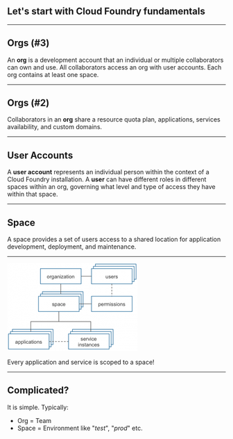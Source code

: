 ##  Let's start with Cloud Foundry fundamentals

---

## Orgs (#3)

 An **org** is a development account that an individual or multiple collaborators can own and use.
 All collaborators access an org with user accounts. Each org contains at least one space.

---

## Orgs (#2)

 Collaborators in an **org** share a resource quota plan, applications, services availability, and custom domains.

---

## User Accounts

A **user account** represents an individual person within the context of a Cloud Foundry installation.
A **user** can have different roles in different spaces within an org, governing what level and type of access they
have within that space.


---

## Space

A space provides a set of users access to a shared location for application development, deployment, and maintenance.



---

<img src="images/orgs-spaces.png" style="background:none; border:none; box-shadow:none;" />

Every application and service is scoped to a space!


---

## Complicated?

It is simple. Typically:

* Org = Team
* Space = Environment like "_test_", "_prod_" etc.

